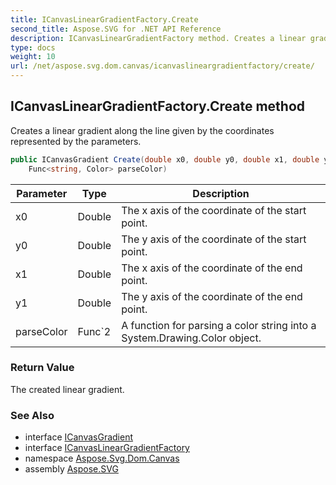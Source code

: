 ```yaml
---
title: ICanvasLinearGradientFactory.Create
second_title: Aspose.SVG for .NET API Reference
description: ICanvasLinearGradientFactory method. Creates a linear gradient along the line given by the coordinates represented by the parameters
type: docs
weight: 10
url: /net/aspose.svg.dom.canvas/icanvaslineargradientfactory/create/
---
```

## ICanvasLinearGradientFactory.Create method

Creates a linear gradient along the line given by the coordinates represented by the parameters.

```csharp
public ICanvasGradient Create(double x0, double y0, double x1, double y1, 
    Func<string, Color> parseColor)
```

| Parameter | Type | Description |
| --- | --- | --- |
| x0 | Double | The x axis of the coordinate of the start point. |
| y0 | Double | The y axis of the coordinate of the start point. |
| x1 | Double | The x axis of the coordinate of the end point. |
| y1 | Double | The y axis of the coordinate of the end point. |
| parseColor | Func`2 | A function for parsing a color string into a System.Drawing.Color object. |

### Return Value

The created linear gradient.

### See Also

* interface [ICanvasGradient](../../icanvasgradient/)
* interface [ICanvasLinearGradientFactory](../)
* namespace [Aspose.Svg.Dom.Canvas](../../../aspose.svg.dom.canvas/)
* assembly [Aspose.SVG](../../../)
